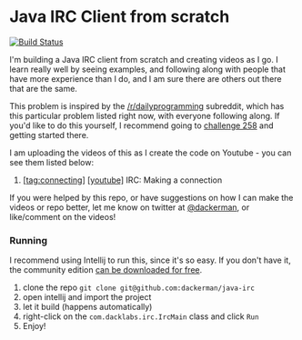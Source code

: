 # Java IRC Client from scratch

[![Build Status](https://travis-ci.org/dackerman/java-irc.svg?branch=master)](https://travis-ci.org/dackerman/java-irc)

I'm building a Java IRC client from scratch and creating videos as I go. I
learn really well by seeing examples, and following along with people that
have more experience than I do, and I am sure there are others out there
that are the same.

This problem is inspired by the [/r/dailyprogramming](https://reddit.com/r/dailyprogramming)
subreddit, which has this particular problem listed right now, with everyone
following along. If you'd like to do this yourself, I recommend going to
[challenge 258](https://www.reddit.com/r/dailyprogrammer/comments/4ad23z/20160314_challenge_258_easy_irc_making_a/)
and getting started there.

I am uploading the videos of this as I create the code on Youtube - you can
see them listed below:

1. [[tag:connecting]](https://github.com/dackerman/java-irc/tree/connecting) [[youtube]](https://www.youtube.com/watch?v=Us_1xPgwLz0) IRC: Making a connection

If you were helped by this repo, or have suggestions on how I can make the
videos or repo better, let me know on twitter at
[@dackerman](https://twitter.com/dackerman), or like/comment on the videos!

### Running

I recommend using Intellij to run this, since it's so easy. If you don't have
it, the community edition [can be downloaded for free](https://www.jetbrains.com/idea/download).

1. clone the repo `git clone git@github.com:dackerman/java-irc`
1. open intellij and import the project
1. let it build (happens automatically)
1. right-click on the `com.dacklabs.irc.IrcMain` class and click `Run`
1. Enjoy!
